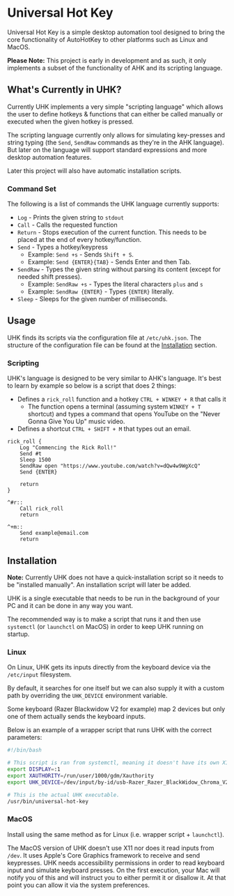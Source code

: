 # Universal Hot Key
Universal Hot Key is a simple  desktop automation tool designed to bring the core functionality of AutoHotKey to other platforms such as Linux and MacOS.

**Please Note:** This project is early in development and as such, it only implements a subset of the functionality of AHK and its scripting language.

## What's Currently in UHK?
Currently UHK implements a very simple "scripting language" which allows the user to define hotkeys & functions that can either be called manually or executed when the given hotkey is pressed.

The scripting language currently only allows for simulating key-presses and string typing (the `Send`, `SendRaw` commands as they're in the AHK language). But later on the language will support standard expressions and more desktop automation features.

Later this project will also have automatic installation scripts.

### Command Set
The following is a list of commands the UHK language currently supports:
* `Log` - Prints the given string to `stdout` 
* `Call` - Calls the requested function
* `Return` - Stops execution of the current function. This needs to be placed at the end of every hotkey/function.
* `Send` - Types a hotkey/keypress
	* Example: `Send +s` - Sends `Shift + S`.
	* Example: `Send {ENTER}{TAB}` - Sends Enter and then Tab.
* `SendRaw` - Types the given string without parsing its content (except for needed shift presses).
	* Example: `SendRaw +s` - Types the literal characters `plus` and `s`
	* Example: `SendRaw {ENTER}` - Types `{ENTER}` literally.
* `Sleep` - Sleeps for the given number of milliseconds.

## Usage
UHK finds its scripts via the configuration file at `/etc/uhk.json`.
The structure of the configuration file can be found at the [Installation](#Installation) section.

### Scripting
UHK's language is designed to be very similar to AHK's language.
It's best to learn by example so below is a script that does 2 things:
* Defines a `rick_roll` function and a hotkey `CTRL + WINKEY + R` that calls it
	* The function opens a terminal (assuming system `WINKEY + T` shortcut) and types a command that opens YouTube on the "Never Gonna Give You Up" music video.
* Defines a shortcut `CTRL + SHIFT + M` that types out an email.

```UHK
rick_roll { 
    Log "Commencing the Rick Roll!"
    Send #t 
    Sleep 1500
    SendRaw open "https://www.youtube.com/watch?v=dQw4w9WgXcQ"
    Send {ENTER}

    return
}

^#r::
    Call rick_roll
    return

^+m::
    Send example@email.com
    return
```

## Installation
**Note:** Currently UHK does not have a quick-installation script so it needs to be "installed manually". An installation script will later be added.

UHK is a single executable that needs to be run in the background of your PC and it can be done in any way you want.

The recommended way is to make a script that runs it and then use `systemctl` (or `launchctl` on MacOS) in order to keep UHK running on startup.

### Linux
On Linux, UHK gets its inputs directly from the keyboard device via the `/etc/input` filesystem. 

By default, it searches for one itself but we can also supply it with a custom path by overriding the `UHK_DEVICE` environment variable.

Some keyboard (Razer Blackwidow V2 for example) map 2 devices but only one of them actually sends the keyboard inputs.

Below is an example of a wrapper script that runs UHK with the correct parameters:
```bash
#!/bin/bash

# This script is ran from systemctl, meaning it doesn't have its own X11 Display, so we tell him what is the desktop display & authority.
export DISPLAY=:1 
export XAUTHORITY=/run/user/1000/gdm/Xauthority
export UHK_DEVICE=/dev/input/by-id/usb-Razer_Razer_BlackWidow_Chroma_V2-if01-event-kbd

# This is the actual UHK executable.
/usr/bin/universal-hot-key
```

### MacOS
Install using the same method as for Linux (i.e. wrapper script + `launchctl`).

The MacOS version of UHK doesn't use X11 nor does it read inputs from `/dev`. It uses Apple's Core Graphics framework to receive and send keypresses.
UHK needs accessibility permissions in order to read keyboard input and simulate keyboard presses.
On the first execution, your Mac will notify you of this and will instruct you to either permit it or disallow it. At that point you can allow it via the system preferences.
